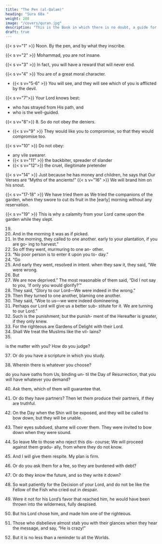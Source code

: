 ```yaml
---
title: "The Pen (al-Qalam)"
heading: "Sura 68a "
weight: 208
image: "/covers/quran.jpg"
description: "This is the Book in which there is no doubt, a guide for the righteous."
draft: true
---
```



{{< s v="1" >}}  Noon. By the pen, and by what they inscribe.

{{< s v="2" >}}  Mohammad, you are not insane.

{{< s v="3" >}}  In fact, you will have a reward that will never end.

{{< s v="4" >}}  You are of a great moral character.
- {{< s v="5-6" >}}  You will see, and they will see which of you is afflicted by the devil.

{{< s v="7">}} Your Lord knows best:
-  who has strayed from His path, and
- who is the well-guided.

{{< s v="8">}} 8. So do not obey the deniers.
- {{< s v="9" >}}  They would like you to compromise, so that they would compromise too.

{{< s v="10" >}}  Do not obey:
- any vile swearer.
- {{< s v="11" >}} the backbiter, spreader of slander
- {{< s v="12">}} the cruel, illegitimate pretender

{{< s v="14" >}} Just because he has money and children, he says that Our Verses are “Myths of the ancients!”
{{< s v="16" >}} We will brand him on his snout. 

{{< s v="17-18" >}} We have tried them as We tried the companions of the garden, when they swore to cut its fruit in the [early] morning without any reservation.

{{< s v="19" >}} This is why a calamity from your Lord came upon the garden while they slept.

19.
20. And
in the morning it was as if picked.
21. In
the morning, they called to one another.
early to your plantation, if you are go-
ing to harvest.”
23. So off they went, murmuring to one an-
other.
24. “No poor person is to enter it upon you to-
day.”
22. “Go
25. And
early they went, resolved in intent.
when they saw it, they said, “We were
wrong.
26. But
27. We
are now deprived.”
The most reasonable of them said, “Did I
not say to you, ‘if only you would glorify?’”
29. They said, “Glory to our Lord—We were
indeed in the wrong.”
30. Then they turned to one another, blaming
one another.
31. They said, “Woe to us—we were indeed
domineering.
32. Perhaps our Lord will give us a better sub-
stitute for it. We are turning to our Lord.”
33. Such is the punishment; but the punish-
ment of the Hereafter is greater, if they only
knew.
34. For the righteous are Gardens of Delight
with their Lord.
35. Shall We treat the Muslims like the vil-
lains?
28.
is the matter with you? How do you
judge?

37. Or do you have a scripture in which you
study.

38. Wherein
there is whatever you choose?

do you have oaths from Us, binding un-
til the Day of Resurrection, that you will have
whatever you demand?

40. Ask them, which of them will guarantee
that.

41. Or do they have partners? Then let them
produce their partners, if they are truthful.

42. On the Day when the Shin will be exposed,
and they will be called to bow down, but they
will be unable.

43. Their eyes subdued, shame will cover
them. They were invited to bow down when
they were sound.

44. So leave Me to those who reject this dis-
course; We will proceed against them gradu-
ally, from where they do not know.

45. And I will give them respite. My plan is
firm.

46. Or do you ask them for a fee, so they are
burdened with debt?

47. Or do they know the future, and so they
write it down?

48. So wait patiently for the Decision of your
Lord, and do not be like the Fellow of the Fish
who cried out in despair.

49. Were it not for his Lord’s favor that
reached him, he would have been thrown
into the wilderness, fully despised.

50. But his Lord chose him, and made him one
of the righteous.

51. Those who disbelieve almost stab you with
their glances when they hear the message,
and say, “He is crazy!”

52. But it is no less than a reminder to all the
Worlds.

<!-- 39. Or


As for him who is given his book in his
right hand, he will say, “Here, take my book
and read it.
19.


 -->